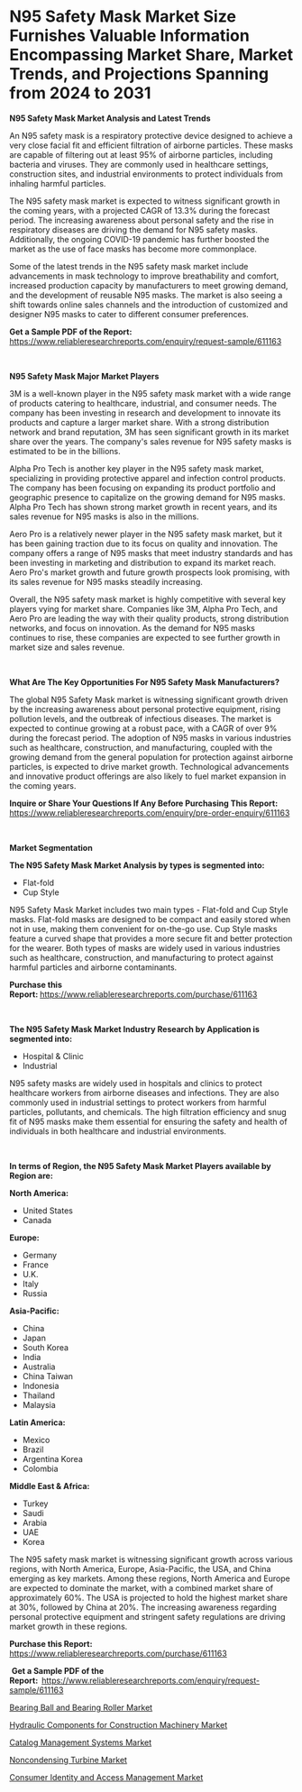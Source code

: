 <p><h1>N95 Safety Mask Market Size Furnishes Valuable Information Encompassing Market Share, Market Trends, and Projections Spanning from 2024 to 2031</h1></p><p><strong>N95 Safety Mask Market Analysis and Latest Trends</strong></p>
<p><p>An N95 safety mask is a respiratory protective device designed to achieve a very close facial fit and efficient filtration of airborne particles. These masks are capable of filtering out at least 95% of airborne particles, including bacteria and viruses. They are commonly used in healthcare settings, construction sites, and industrial environments to protect individuals from inhaling harmful particles.</p><p>The N95 safety mask market is expected to witness significant growth in the coming years, with a projected CAGR of 13.3% during the forecast period. The increasing awareness about personal safety and the rise in respiratory diseases are driving the demand for N95 safety masks. Additionally, the ongoing COVID-19 pandemic has further boosted the market as the use of face masks has become more commonplace.</p><p>Some of the latest trends in the N95 safety mask market include advancements in mask technology to improve breathability and comfort, increased production capacity by manufacturers to meet growing demand, and the development of reusable N95 masks. The market is also seeing a shift towards online sales channels and the introduction of customized and designer N95 masks to cater to different consumer preferences.</p></p>
<p><strong>Get a Sample PDF of the Report:&nbsp;</strong> <a href="https://www.reliableresearchreports.com/enquiry/request-sample/611163">https://www.reliableresearchreports.com/enquiry/request-sample/611163</a></p>
<p>&nbsp;</p>
<p><strong>N95 Safety Mask Major Market Players</strong></p>
<p><p>3M is a well-known player in the N95 safety mask market with a wide range of products catering to healthcare, industrial, and consumer needs. The company has been investing in research and development to innovate its products and capture a larger market share. With a strong distribution network and brand reputation, 3M has seen significant growth in its market share over the years. The company's sales revenue for N95 safety masks is estimated to be in the billions.</p><p>Alpha Pro Tech is another key player in the N95 safety mask market, specializing in providing protective apparel and infection control products. The company has been focusing on expanding its product portfolio and geographic presence to capitalize on the growing demand for N95 masks. Alpha Pro Tech has shown strong market growth in recent years, and its sales revenue for N95 masks is also in the millions.</p><p>Aero Pro is a relatively newer player in the N95 safety mask market, but it has been gaining traction due to its focus on quality and innovation. The company offers a range of N95 masks that meet industry standards and has been investing in marketing and distribution to expand its market reach. Aero Pro's market growth and future growth prospects look promising, with its sales revenue for N95 masks steadily increasing.</p><p>Overall, the N95 safety mask market is highly competitive with several key players vying for market share. Companies like 3M, Alpha Pro Tech, and Aero Pro are leading the way with their quality products, strong distribution networks, and focus on innovation. As the demand for N95 masks continues to rise, these companies are expected to see further growth in market size and sales revenue.</p></p>
<p>&nbsp;</p>
<p><strong>What Are The Key Opportunities For N95 Safety Mask Manufacturers?</strong></p>
<p><p>The global N95 Safety Mask market is witnessing significant growth driven by the increasing awareness about personal protective equipment, rising pollution levels, and the outbreak of infectious diseases. The market is expected to continue growing at a robust pace, with a CAGR of over 9% during the forecast period. The adoption of N95 masks in various industries such as healthcare, construction, and manufacturing, coupled with the growing demand from the general population for protection against airborne particles, is expected to drive market growth. Technological advancements and innovative product offerings are also likely to fuel market expansion in the coming years.</p></p>
<p><strong>Inquire or Share Your Questions If Any Before Purchasing This Report:</strong> <a href="https://www.reliableresearchreports.com/enquiry/pre-order-enquiry/611163">https://www.reliableresearchreports.com/enquiry/pre-order-enquiry/611163</a></p>
<p>&nbsp;</p>
<p><strong>Market Segmentation</strong></p>
<p><strong>The N95 Safety Mask Market Analysis by types is segmented into:</strong></p>
<p><ul><li>Flat-fold</li><li>Cup Style</li></ul></p>
<p><p>N95 Safety Mask Market includes two main types - Flat-fold and Cup Style masks. Flat-fold masks are designed to be compact and easily stored when not in use, making them convenient for on-the-go use. Cup Style masks feature a curved shape that provides a more secure fit and better protection for the wearer. Both types of masks are widely used in various industries such as healthcare, construction, and manufacturing to protect against harmful particles and airborne contaminants.</p></p>
<p><strong>Purchase this Report:&nbsp;</strong><a href="https://www.reliableresearchreports.com/purchase/611163">https://www.reliableresearchreports.com/purchase/611163</a></p>
<p>&nbsp;</p>
<p><strong>The N95 Safety Mask Market Industry Research by Application is segmented into:</strong></p>
<p><ul><li>Hospital & Clinic</li><li>Industrial</li></ul></p>
<p><p>N95 safety masks are widely used in hospitals and clinics to protect healthcare workers from airborne diseases and infections. They are also commonly used in industrial settings to protect workers from harmful particles, pollutants, and chemicals. The high filtration efficiency and snug fit of N95 masks make them essential for ensuring the safety and health of individuals in both healthcare and industrial environments.</p></p>
<p>&nbsp;</p>
<p><strong>In terms of Region, the N95 Safety Mask Market Players available by Region are:</strong></p>
<p>
    <p> <strong> North America: </strong>
        <ul>
            <li>United States</li>
            <li>Canada</li>
        </ul>
        </p> 
    <p> <strong> Europe: </strong>
        <ul>
            <li>Germany</li>
            <li>France</li>
            <li>U.K.</li>
            <li>Italy</li>
            <li>Russia</li>
        </ul>
        </p> 
    <p> <strong> Asia-Pacific: </strong>
        <ul>
            <li>China</li>
            <li>Japan</li>
            <li>South Korea</li>
            <li>India</li>
            <li>Australia</li>
            <li>China Taiwan</li>
            <li>Indonesia</li>
            <li>Thailand</li>
            <li>Malaysia</li>
        </ul>
        </p> 
    <p> <strong> Latin America: </strong>
        <ul>
            <li>Mexico</li>
            <li>Brazil</li>
            <li>Argentina Korea</li>
            <li>Colombia</li>
        </ul>
        </p> 
    <p> <strong> Middle East & Africa: </strong>
        <ul>
            <li>Turkey</li>
            <li>Saudi</li>
            <li>Arabia</li>
            <li>UAE</li>
            <li>Korea</li>
        </ul>
    </p>
    </p>
<p><p>The N95 safety mask market is witnessing significant growth across various regions, with North America, Europe, Asia-Pacific, the USA, and China emerging as key markets. Among these regions, North America and Europe are expected to dominate the market, with a combined market share of approximately 60%. The USA is projected to hold the highest market share at 30%, followed by China at 20%. The increasing awareness regarding personal protective equipment and stringent safety regulations are driving market growth in these regions.</p></p>
<p><strong>Purchase this Report: </strong><a href="https://www.reliableresearchreports.com/purchase/611163">https://www.reliableresearchreports.com/purchase/611163</a></p>
<p>&nbsp;<strong>Get a Sample PDF of the Report:&nbsp;&nbsp;</strong><a href="https://www.reliableresearchreports.com/enquiry/request-sample/611163">https://www.reliableresearchreports.com/enquiry/request-sample/611163</a></p>
<p><strong></strong></p>
<p><p><a href="https://github.com/AKSHATREPORTPRIME/Market-Research-Report-List-3/blob/main/bearing-ball-and-bearing-roller-market.md">Bearing Ball and Bearing Roller Market</a></p><p><a href="https://issuu.com/reportprime-2/docs/hydraulic-components-for-construction-machinery-ma">Hydraulic Components for Construction Machinery Market</a></p><p><a href="https://medium.com/@coltsporer/catalog-management-systems-market-report-reveals-the-latest-trends-and-growth-opportunities-of-this-3bb94dd2ad57">Catalog Management Systems Market</a></p><p><a href="https://github.com/indrystar/Market-Research-Report-List-1/blob/main/noncondensing-turbine-market.md">Noncondensing Turbine Market</a></p><p><a href="https://medium.com/@coltsporer/consumer-identity-and-access-management-market-research-report-its-history-and-forecast-2024-to-f1e905884c28">Consumer Identity and Access Management Market</a></p></p>
